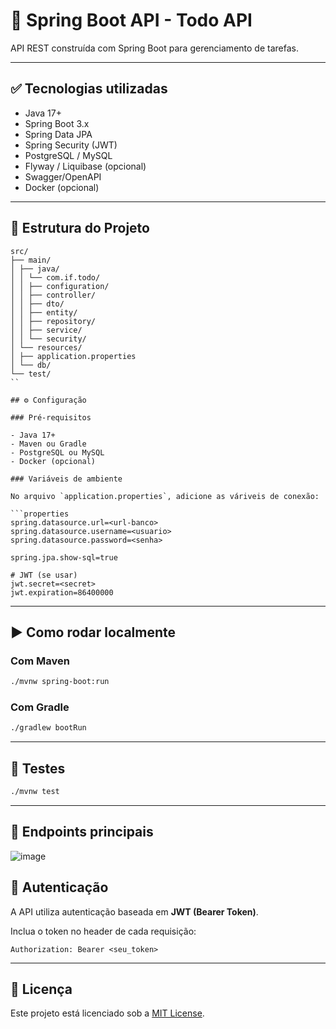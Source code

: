 # 🧾 Spring Boot API - Todo API

API REST construída com Spring Boot para gerenciamento de tarefas.

---

## ✅ Tecnologias utilizadas

- Java 17+
- Spring Boot 3.x
- Spring Data JPA
- Spring Security (JWT)
- PostgreSQL / MySQL
- Flyway / Liquibase (opcional)
- Swagger/OpenAPI
- Docker (opcional)

---

## 📁 Estrutura do Projeto
```
src/
├── main/
│ ├── java/
│ │ └── com.if.todo/
│ │ ├── configuration/
│ │ ├── controller/
│ │ ├── dto/
│ │ ├── entity/
│ │ ├── repository/
│ │ ├── service/
│ │ └── security/
│ └── resources/
│ ├── application.properties
│ └── db/
└── test/
``

## ⚙️ Configuração

### Pré-requisitos

- Java 17+
- Maven ou Gradle
- PostgreSQL ou MySQL
- Docker (opcional)

### Variáveis de ambiente

No arquivo `application.properties`, adicione as váriveis de conexão:

```properties
spring.datasource.url=<url-banco>
spring.datasource.username=<usuario>
spring.datasource.password=<senha>

spring.jpa.show-sql=true

# JWT (se usar)
jwt.secret=<secret>
jwt.expiration=86400000
```

---

## ▶️ Como rodar localmente

### Com Maven

```bash
./mvnw spring-boot:run
```

### Com Gradle

```bash
./gradlew bootRun
```

---

## 🧪 Testes

```bash
./mvnw test
```

---

## 📮 Endpoints principais
![image](https://github.com/user-attachments/assets/891d73dd-e67e-4ba8-89e8-f6f0d51c86e2)

## 🔐 Autenticação

A API utiliza autenticação baseada em **JWT (Bearer Token)**.

Inclua o token no header de cada requisição:

```
Authorization: Bearer <seu_token>
```

---

## 📄 Licença

Este projeto está licenciado sob a [MIT License](LICENSE).


